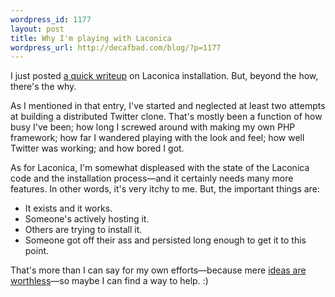 ```yaml
--- 
wordpress_id: 1177
layout: post
title: Why I'm playing with Laconica
wordpress_url: http://decafbad.com/blog/?p=1177
---
```

I just posted [a quick writeup][howto] on Laconica installation.  But, beyond the how, there's the why.  

As I mentioned in that entry, I've started and neglected at least two attempts at building a distributed Twitter clone.  That's mostly been a function of how busy I've been; how long I screwed around with making my own PHP framework; how far I wandered playing with the look and feel; how well Twitter was working; and how bored I got.

As for Laconica, I'm somewhat displeased with the state of the Laconica code and the installation process—and it certainly needs many more features.  In other words, it's very itchy to me.  But, the important things are:

* It exists and it works.
* Someone's actively hosting it.
* Others are trying to install it.
* Someone got off their ass and persisted long enough to get it to this point.

That's more than I can say for my own efforts—because mere [ideas are worthless](http://decafbad.com/blog/2002/08/26/ooobeh)—so maybe I can find a way to help. :)

[howto]: http://decafbad.com/blog/2008/07/03/getting-laconica-up-and-running
